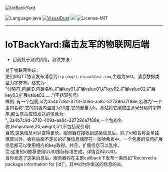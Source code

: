 ![IotBackYard](http://visualdust.com/kexie/repository/IotBackYard/Images/Head.png)

 ![Language-java](https://img.shields.io/badge/Language-java_kotlin-orange) 
 [![VisualDust](https://img.shields.io/badge/Assignment-VisualDust-darkgreen)](https://github.com/VisualDust) 
 [![](https://img.shields.io/badge/Email-VisualDust%40outlook.com-green)](VisualDust@outlook.com)
 ![License-MIT](https://img.shields.io/badge/License-MIT-blue) 

 ---

 # IoTBackYard:痛击友军的物联网后端  

* 目前处于测试阶段。测试方法 :  

 对于物联网终端 :   
使用MQTT协议发布消息到`tcp:/mqtt.visualdust.com`,主题为test。消息数据类型为字符串。格式为:  
"分隔符,包裹ID,包裹名称,扩展key01,扩展value01,扩key02,扩展value02,扩展key03,扩展value03......"(不括双引号)  
样例: 有一个包裹,id为3a4b7c9d-3710-409a-aa8c-327396a7f88e,名称为'一个裹的名称',它的包裹内温度为20度,它的重量为5。基站将它编成由逗号分隔的字符串,那么基站应该发送的信息为:  
",,3a4b7c9d-3710-409a-aa8c-327396a7f88e,一个包的名称,temprature,20,weight,5"(不包括双引号)  
当然,这条信息可以变得更长。服务器在接收到这条信息后，除了id和名称会单独保管以外，会将后面不定长的扩展信息储存在一张哈希表中。一个包裹的任何扩展信息都可以使用相应的key取得。并且，扩展信息可以乱序。  
注:这里的id推荐使用UUID国际标准生成。详情百科UUID。  
当你发送了这条消息后，服务器将在主题callback下发布一条形如"Recieved a package information for [id]"。其中id为你发送的信息的id。
